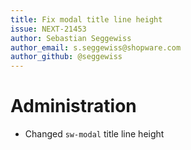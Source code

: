 ```yaml
---
title: Fix modal title line height
issue: NEXT-21453
author: Sebastian Seggewiss
author_email: s.seggewiss@shopware.com
author_github: @seggewiss
---
```

# Administration
* Changed `sw-modal` title line height
